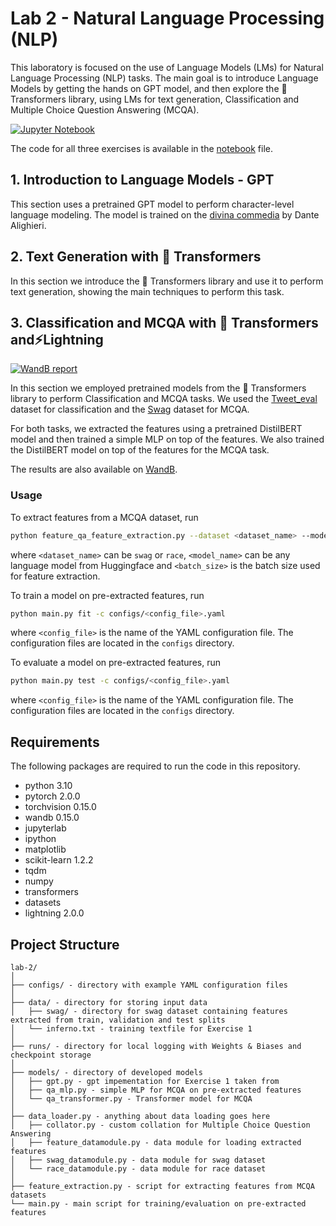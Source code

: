 # Lab 2 - Natural Language Processing (NLP)

This laboratory is focused on the use of Language Models (LMs) for Natural Language Processing (NLP) tasks. The main goal is to introduce Language Models by getting the hands on GPT model, and then explore the 🤗 Transformers library, using LMs for text generation, Classification and  Multiple Choice Question Answering (MCQA).

[![Jupyter Notebook](https://img.shields.io/badge/jupyter-%23FA0F00.svg?style=plastic&logo=jupyter&logoColor=white)](./Lab2-LLMs.ipynb)

The code for all three exercises is available in the [notebook](./Lab2-LLMs.ipynb) file.

## 1. Introduction to Language Models - GPT
This section uses a pretrained GPT model to perform character-level language modeling. The model is trained on the [divina commedia](https://it.wikipedia.org/wiki/La_divina_commedia) by Dante Alighieri.

## 2. Text Generation with 🤗 Transformers
In this section we introduce the 🤗 Transformers library and use it to perform text generation, showing the main techniques to perform this task.

## 3. Classification and MCQA with 🤗 Transformers and⚡Lightning 

[![WandB report](https://img.shields.io/badge/Weights_&_Biases-FFCC33?style=plastic&logo=WeightsAndBiases&logoColor=black)](https://api.wandb.ai/links/dla-darcio/ibxzhjmp)

In this section we employed pretrained models from the 🤗 Transformers library to perform Classification and MCQA tasks. We used the [Tweet_eval](https://arxiv.org/abs/2010.12421v2) dataset for classification and the [Swag](https://arxiv.org/abs/1808.05326) dataset for MCQA.

For both tasks, we extracted the features using a pretrained DistilBERT model and then trained a simple MLP on top of the features. We also trained the DistilBERT model on top of the features for the MCQA task.

The results are also available on [WandB](https://api.wandb.ai/links/dla-darcio/ibxzhjmp).

### Usage
To extract features from a MCQA dataset, run

```bash
python feature_qa_feature_extraction.py --dataset <dataset_name> --model <model_name> --batch_size <batch_size>
```

where `<dataset_name>` can be `swag` or `race`, `<model_name>` can be any language model from Huggingface and `<batch_size>` is the batch size used for feature extraction.

To train a model on pre-extracted features, run

```bash
python main.py fit -c configs/<config_file>.yaml
```

where `<config_file>` is the name of the YAML configuration file. The configuration files are located in the `configs` directory.

To evaluate a model on pre-extracted features, run

```bash
python main.py test -c configs/<config_file>.yaml
```

where `<config_file>` is the name of the YAML configuration file. The configuration files are located in the `configs` directory.

## Requirements

The following packages are required to run the code in this repository.

- python 3.10
- pytorch 2.0.0
- torchvision 0.15.0
- wandb 0.15.0
- jupyterlab
- ipython
- matplotlib
- scikit-learn 1.2.2
- tqdm
- numpy
- transformers
- datasets 
- lightning 2.0.0

## Project Structure

```
lab-2/
│
├── configs/ - directory with example YAML configuration files
│ 
├── data/ - directory for storing input data
│   ├── swag/ - directory for swag dataset containing features extracted from train, validation and test splits
│   └── inferno.txt - training textfile for Exercise 1
│
├── runs/ - directory for local logging with Weights & Biases and checkpoint storage
│
├── models/ - directory of developed models
│   ├── gpt.py - gpt impementation for Exercise 1 taken from
│   ├── qa_mlp.py - simple MLP for MCQA on pre-extracted features
│   └── qa_transformer.py - Transformer model for MCQA
│
├── data_loader.py - anything about data loading goes here
│   ├── collator.py - custom collation for Multiple Choice Question Answering
│   ├── feature_datamodule.py - data module for loading extracted features
│   ├── swag_datamodule.py - data module for swag dataset
│   └── race_datamodule.py - data module for race dataset
│
├── feature_extraction.py - script for extracting features from MCQA datasets
└── main.py - main script for training/evaluation on pre-extracted features
```

